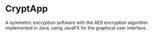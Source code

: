 # CryptApp
 A symmetric encryption software with the AES encryption algorithm implemented in Java, using JavaFX for the graphical user interface.
